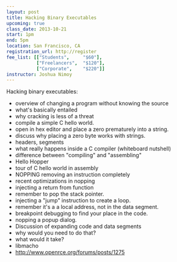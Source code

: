 ```yaml
---
layout: post
title: Hacking Binary Executables
upcoming: true
class_date: 2013-10-21
start: 1pm
end: 5pm
location: San Francisco, CA
registration_url: http://register
fee_list: [["Students", 	"$60"],
           ["Freelancers", 	"$120"],
           ["Corporate", 	"$220"]]
instructor: Joshua Nimoy
---
```

Hacking binary executables:

- overview of changing a program without knowing the source
- what's basically entailed
- why cracking is less of a threat
- compile a simple C hello world.
- open in hex editor and place a zero prematurely into a string.
- discuss why placing a zero byte works with strings.
- headers, segments
- what really happens inside a C compiler (whiteboard nutshell)
- difference between "compiling" and "assembling"
- Hello Hopper
- tour of C hello world in assembly
- NOPPING removing an instruction completely
- recent optimizations in nopping
- injecting a return from function
- remember to pop the stack pointer.
- injecting a "jump" instruction to create a loop.
- remember it's a a local address, not in the data segment.
- breakpoint debugging to find your place in the code.
- nopping a popup dialog.
- Discussion of expanding code and data segments
- why would you need to do that?
- what would it take?
- libmacho
- http://www.openrce.org/forums/posts/1275